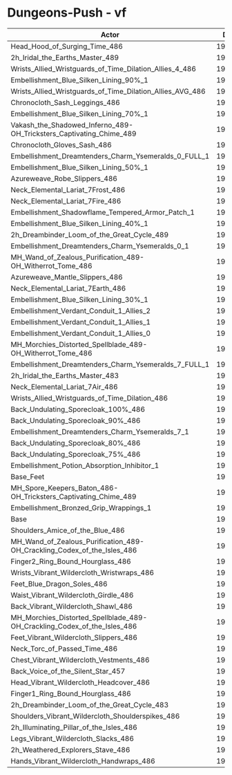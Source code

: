 # Dungeons-Push - vf
| Actor | DPS | Increase |
|---|:---:|:---:|
|Head_Hood_of_Surging_Time_486|199717|1.97%|
|2h_Iridal_the_Earths_Master_489|199165|1.68%|
|Wrists_Allied_Wristguards_of_Time_Dilation_Allies_4_486|199020|1.61%|
|Embellishment_Blue_Silken_Lining_90%_1|199016|1.61%|
|Wrists_Allied_Wristguards_of_Time_Dilation_Allies_AVG_486|198454|1.32%|
|Chronocloth_Sash_Leggings_486|198361|1.27%|
|Embellishment_Blue_Silken_Lining_70%_1|198330|1.26%|
|Vakash_the_Shadowed_Inferno_489-OH_Tricksters_Captivating_Chime_489|197993|1.09%|
|Chronocloth_Gloves_Sash_486|197951|1.06%|
|Embellishment_Dreamtenders_Charm_Ysemeralds_0_FULL_1|197634|0.90%|
|Embellishment_Blue_Silken_Lining_50%_1|197619|0.90%|
|Azureweave_Robe_Slippers_486|197506|0.84%|
|Neck_Elemental_Lariat_7Frost_486|197433|0.80%|
|Neck_Elemental_Lariat_7Fire_486|197418|0.79%|
|Embellishment_Shadowflame_Tempered_Armor_Patch_1|197268|0.72%|
|Embellishment_Blue_Silken_Lining_40%_1|197251|0.71%|
|2h_Dreambinder_Loom_of_the_Great_Cycle_489|197212|0.69%|
|Embellishment_Dreamtenders_Charm_Ysemeralds_0_1|197136|0.65%|
|MH_Wand_of_Zealous_Purification_489-OH_Witherrot_Tome_486|197119|0.64%|
|Azureweave_Mantle_Slippers_486|197107|0.63%|
|Neck_Elemental_Lariat_7Earth_486|196910|0.53%|
|Embellishment_Blue_Silken_Lining_30%_1|196896|0.53%|
|Embellishment_Verdant_Conduit_1_Allies_2|196886|0.52%|
|Embellishment_Verdant_Conduit_1_Allies_1|196879|0.52%|
|Embellishment_Verdant_Conduit_1_Allies_0|196874|0.51%|
|MH_Morchies_Distorted_Spellblade_489-OH_Witherrot_Tome_486|196838|0.50%|
|Embellishment_Dreamtenders_Charm_Ysemeralds_7_FULL_1|196769|0.46%|
|2h_Iridal_the_Earths_Master_483|196709|0.43%|
|Neck_Elemental_Lariat_7Air_486|196707|0.43%|
|Wrists_Allied_Wristguards_of_Time_Dilation_486|196649|0.40%|
|Back_Undulating_Sporecloak_100%_486|196473|0.31%|
|Back_Undulating_Sporecloak_90%_486|196425|0.29%|
|Embellishment_Dreamtenders_Charm_Ysemeralds_7_1|196362|0.25%|
|Back_Undulating_Sporecloak_80%_486|196350|0.25%|
|Back_Undulating_Sporecloak_75%_486|196328|0.24%|
|Embellishment_Potion_Absorption_Inhibitor_1|196260|0.20%|
|Base_Feet|196088|0.11%|
|MH_Spore_Keepers_Baton_486-OH_Tricksters_Captivating_Chime_489|196070|0.10%|
|Embellishment_Bronzed_Grip_Wrappings_1|195884|0.01%|
|Base|195866|0.00%|
|Shoulders_Amice_of_the_Blue_486|195823|-0.02%|
|MH_Wand_of_Zealous_Purification_489-OH_Crackling_Codex_of_the_Isles_486|195679|-0.10%|
|Finger2_Ring_Bound_Hourglass_486|195665|-0.10%|
|Wrists_Vibrant_Wildercloth_Wristwraps_486|195630|-0.12%|
|Feet_Blue_Dragon_Soles_486|195626|-0.12%|
|Waist_Vibrant_Wildercloth_Girdle_486|195551|-0.16%|
|Back_Vibrant_Wildercloth_Shawl_486|195490|-0.19%|
|MH_Morchies_Distorted_Spellblade_489-OH_Crackling_Codex_of_the_Isles_486|195405|-0.24%|
|Feet_Vibrant_Wildercloth_Slippers_486|195303|-0.29%|
|Neck_Torc_of_Passed_Time_486|195214|-0.33%|
|Chest_Vibrant_Wildercloth_Vestments_486|195200|-0.34%|
|Back_Voice_of_the_Silent_Star_457|195188|-0.35%|
|Head_Vibrant_Wildercloth_Headcover_486|195098|-0.39%|
|Finger1_Ring_Bound_Hourglass_486|195067|-0.41%|
|2h_Dreambinder_Loom_of_the_Great_Cycle_483|194965|-0.46%|
|Shoulders_Vibrant_Wildercloth_Shoulderspikes_486|194807|-0.54%|
|2h_Illuminating_Pillar_of_the_Isles_486|194763|-0.56%|
|Legs_Vibrant_Wildercloth_Slacks_486|194755|-0.57%|
|2h_Weathered_Explorers_Stave_486|194597|-0.65%|
|Hands_Vibrant_Wildercloth_Handwraps_486|194476|-0.71%|
